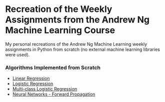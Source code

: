 # Recreation of the Weekly Assignments from the Andrew Ng Machine Learning Course
My personal recreations of the Andrew Ng Machine Learning weekly assignments in Python from scratch (no external machine learning libraries were used).

### Algorithms Implemented from Scratch

- [Linear Regression](<Week2_LinearRegression/Programming Exercise 1 - Linear Regression.ipynb>)
- [Logistic Regression](Week3_LogisticRegression/)
- [Multi-class Logistic Regression](Week4_NeuralNetworks/)
- [Neural Networks - Forward Propagation](Week4_NeuralNetworks/)
